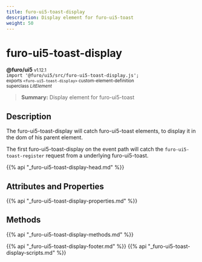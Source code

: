 ```yaml
---
title: furo-ui5-toast-display
description: Display element for furo-ui5-toast
weight: 50
---
```


# furo-ui5-toast-display
**@furo/ui5** <small>v1.12.1</small>
<br>`import '@furo/ui5/src/furo-ui5-toast-display.js';`<small>
<br>exports `<furo-ui5-toast-display>` custom-element-definition
<br>superclass *LitElement*</small>

> **Summary:** Display element for furo-ui5-toast

## Description

The furo-ui5-toast-display will catch furo-ui5-toast elements, to display it in the dom of his parent element.

The first furo-ui5-toast-display on the event path will catch the `furo-ui5-toast-register` request from a underlying furo-ui5-toast.

{{% api "_furo-ui5-toast-display-head.md" %}}

## Attributes and Properties
{{% api "_furo-ui5-toast-display-properties.md" %}}



## Methods
{{% api "_furo-ui5-toast-display-methods.md" %}}





{{% api "_furo-ui5-toast-display-footer.md" %}}
{{% api "_furo-ui5-toast-display-scripts.md" %}}
